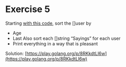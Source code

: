 # Exercise 5

Starting [with this code](https://play.golang.org/p/BVRZTdlUZ_), sort the []user by
  - Age
  - Last
Also sort each []string “Sayings” for each user
  - Print everything in a way that is pleasant

Solution: [https://play.golang.org/p/8RKkdtLl6w](https://play.golang.org/p/8RKkdtLl6w)
